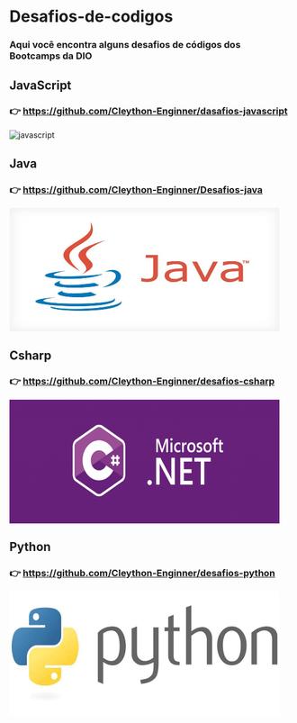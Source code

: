 # Desafios-de-codigos

### Aqui você encontra alguns desafios de códigos dos Bootcamps da DIO

## JavaScript
###  👉  https://github.com/Cleython-Enginner/dasafios-javascript
<div>
<img align="center" alt="javascript" height="220" width="480" src="https://github.com/Cleython-Enginner/dasafios-javascript/blob/main/javascript.png" style="max-width:100%;">
</div>

## Java
###  👉  https://github.com/Cleython-Enginner/Desafios-java
<div>
<img align="center" alt="java" height="220" width="480" src="https://github.com/Cleython-Enginner/Desafios-java/blob/main/img-java.jpeg" style="max-width:100%;">
</div>

## Csharp
### 👉  https://github.com/Cleython-Enginner/desafios-csharp
<div>
<img align="center" alt="csharp" height="220" width="480" src="https://github.com/Cleython-Enginner/desafios-csharp/blob/main/IMG-csharp.png"style="max-width:100%;">
</div>

## Python
### 👉 https://github.com/Cleython-Enginner/desafios-python
<div>
<img align="center" alt="csharp" height="220" width="480" src="https://github.com/Cleython-Enginner/desafios-python/blob/main/img_python.jpg"style="max-width:100%;">
</div>

